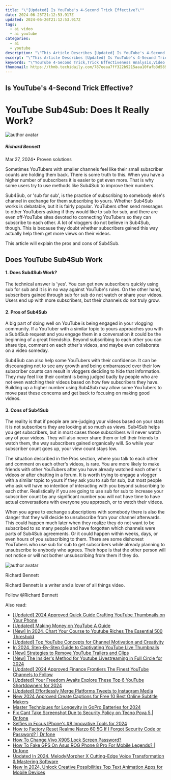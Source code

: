 ```yaml
---
title: "\"[Updated] Is YouTube's 4-Second Trick Effective?\""
date: 2024-06-25T21:12:53.917Z
updated: 2024-06-26T21:12:53.917Z
tags:
  - ai video
  - ai youtube
categories:
  - ai
  - youtube
description: "\"This Article Describes [Updated] Is YouTube's 4-Second Trick Effective?\""
excerpt: "\"This Article Describes [Updated] Is YouTube's 4-Second Trick Effective?\""
keywords: "\"YouTube 4-Second Trick,Trick Effectiveness Analysis,Video Engagement Strategy,Content Retention in Videos,YouTube Viewership Tactics,Engaging Video Techniques,Subtitle Impact on Views\""
thumbnail: https://thmb.techidaily.com/787eeaa7ff322b9215aaa10fafb3d58916c322d18ab57de64728f0cbbe83b061.png
---
```


## Is YouTube's 4-Second Trick Effective?

# YouTube Sub4Sub: Does It Really Work?

![author avatar](https://images.wondershare.com/filmora/article-images/richard-bennett.jpg)

##### Richard Bennett

 Mar 27, 2024• Proven solutions

 Sometimes YouTubers with smaller channels feel like their small subscriber counts are holding them back. There is some truth to this. When you have a higher number of subscribers it is easier to get even more. That is why some users try to use methods like Sub4Sub to improve their numbers.

 Sub4Sub, or 'sub for sub', is the practice of subscribing to somebody else's channel in exchange for them subscribing to yours. Whether Sub4Sub works is debatable, but it is fairly popular. YouTubers often send messages to other YouTubers asking if they would like to sub for sub, and there are even off-YouTube sites devoted to connecting YouTubers so they can subscribe to each other. A lot of vloggers do not believe in Sub4Sub, though. This is because they doubt whether subscribers gained this way actually help them get more views on their videos.

 This article will explain the pros and cons of Sub4Sub.

## Does YouTube Sub4Sub Work

#### 1\. Does Sub4Sub Work?

 The technical answer is 'yes'. You can get new subscribers quickly using sub for sub and it is in no way against YouTube's rules. On the other hand, subscribers gained through sub for sub do not watch or share your videos. Users end up with more subscribers, but their channels do not truly grow.

#### 2\. Pros of Sub4Sub

 A big part of doing well on YouTube is being engaged in your vlogging community. If a YouTuber with a similar topic to yours approaches you with a Sub4Sub request and you engage them in a conversation it could be the beginning of a great friendship. Beyond subscribing to each other you can share tips, comment on each other's videos, and maybe even collaborate on a video someday.

 Sub4Sub can also help some YouTubers with their confidence. It can be discouraging not to see any growth and being embarrassed over their low subscriber counts can result in vloggers deciding to hide that information. They may feel like their content is being judged badly by people who are not even watching their videos based on how few subscribers they have. Building up a higher number using Sub4Sub may allow some YouTubers to move past these concerns and get back to focusing on making good videos.

#### 3\. Cons of Sub4Sub

 The reality is that if people are pre-judging your videos based on your stats it is not subscribers they are looking at so much as views. Sub4Sub helps you get subscribers, but in most cases those subscribers will never watch any of your videos. They will also never share them or tell their friends to watch them, the way subscribers gained organically will. So while your subscriber count goes up, your view count stays low.

 The situation described in the Pros section, where you talk to each other and comment on each other's videos, is rare. You are more likely to make friends with other YouTubers after you have already watched each other's videos or after chatting in a forum. It is worth trying to engage a vlogger with a similar topic to yours if they ask you to sub for sub, but most people who ask will have no intention of interacting with you beyond subscribing to each other. Realistically if you are going to use sub for sub to increase your subscriber count by any significant number you will not have time to have actual conversations with everyone you approach, or to watch their videos.

 When you agree to exchange subscriptions with somebody there is also the danger that they will decide to unsubscribe from your channel afterwards. This could happen much later when they realize they do not want to be subscribed to so many people and have forgotten which channels were parts of Sub4Sub agreements. Or it could happen within weeks, days, or even hours of you subscribing to them. There are some dishonest YouTubers who use sub for sub to get subscribers while already planning to unsubscribe to anybody who agrees. Their hope is that the other person will not notice or will not bother unsubscribing from them if they do.

![author avatar](https://images.wondershare.com/filmora/article-images/richard-bennett.jpg)

Richard Bennett

Richard Bennett is a writer and a lover of all things video.

Follow @Richard Bennett


<ins class="adsbygoogle"
     style="display:block"
     data-ad-format="autorelaxed"
     data-ad-client="ca-pub-7571918770474297"
     data-ad-slot="1223367746"></ins>



<ins class="adsbygoogle"
     style="display:block"
     data-ad-client="ca-pub-7571918770474297"
     data-ad-slot="8358498916"
     data-ad-format="auto"
     data-full-width-responsive="true"></ins>

<span class="atpl-alsoreadstyle">Also read:</span>
<div><ul>
<li><a href="https://youtube-blog.techidaily.com/ed-2024-approved-quick-guide-crafting-youtube-thumbnails-on-your-phone/"><u>[Updated] 2024 Approved  Quick Guide  Crafting YouTube Thumbnails on Your Phone</u></a></li>
<li><a href="https://youtube-blog.techidaily.com/ed-making-money-on-youtube-a-guide/"><u>[Updated] Making Money on YouTube  A Guide</u></a></li>
<li><a href="https://youtube-blog.techidaily.com/n-2024-chart-your-course-to-youtube-riches-the-essential-500-threshold/"><u>[New] In 2024, Chart Your Course to Youtube Riches  The Essential 500 Threshold</u></a></li>
<li><a href="https://youtube-blog.techidaily.com/ed-top-youtube-concepts-for-channel-motivation-and-creativity/"><u>[Updated] Top YouTube Concepts for Channel Motivation and Creativity</u></a></li>
<li><a href="https://youtube-blog.techidaily.com/24-step-by-step-guide-to-captivating-youtube-live-thumbnails/"><u>In 2024, Step-By-Step Guide to Captivating YouTube Live Thumbnails</u></a></li>
<li><a href="https://youtube-blog.techidaily.com/trategies-to-remove-youtube-trailers-and-clips/"><u>[New] Strategies to Remove YouTube Trailers and Clips</u></a></li>
<li><a href="https://youtube-blog.techidaily.com/he-insiders-method-for-youtube-livestreaming-in-full-circle-for-2024/"><u>[New] The Insider's Method for Youtube Livestreaming in Full Circle for 2024</u></a></li>
<li><a href="https://youtube-blog.techidaily.com/ed-2024-approved-finance-frontiers-the-finest-youtube-channels-to-follow/"><u>[Updated] 2024 Approved  Finance Frontiers  The Finest YouTube Channels to Follow</u></a></li>
<li><a href="https://youtube-blog.techidaily.com/ed-your-freedom-awaits-explore-these-top-6-youtube-shortdowners-for-2024/"><u>[Updated] Your Freedom Awaits  Explore These Top 6 YouTube Shortdowners for 2024</u></a></li>
<li><a href="https://twitter-videos.techidaily.com/updated-effortlessly-merge-platforms-tweets-to-instagram-media/"><u>[Updated] Effortlessly Merge Platforms  Tweets to Instagram Media</u></a></li>
<li><a href="https://video-content-creator.techidaily.com/new-2024-approved-create-captions-for-free-10-best-online-subtitle-makers/"><u>New 2024 Approved Create Captions for Free 10 Best Online Subtitle Makers</u></a></li>
<li><a href="https://extra-support.techidaily.com/master-techniques-for-longevity-in-gopro-batteries-for-2024/"><u>Master Techniques for Longevity in GoPro Batteries for 2024</u></a></li>
<li><a href="https://howto.techidaily.com/fix-cant-take-screenshot-due-to-security-policy-on-tecno-pova-5-drfone-by-drfone-fix-android-problems-fix-android-problems/"><u>Fix Cant Take Screenshot Due to Security Policy on Tecno Pova 5 | Dr.fone</u></a></li>
<li><a href="https://extra-skills.techidaily.com/selfies-in-focus-iphones-8-innovative-tools-for-2024/"><u>Selfies in Focus  IPhone's #8 Innovative Tools for 2024</u></a></li>
<li><a href="https://techidaily.com/how-to-factory-reset-realme-narzo-60-5g-if-i-forgot-security-code-or-password-drfone-by-drfone-reset-android-reset-android/"><u>How to Factory Reset Realme Narzo 60 5G If I Forgot Security Code or Password? | Dr.fone</u></a></li>
<li><a href="https://android-unlock.techidaily.com/how-to-change-vivo-x90s-lock-screen-password-by-drfone-android/"><u>How To Change Vivo X90S Lock Screen Password?</u></a></li>
<li><a href="https://fake-location.techidaily.com/how-to-fake-gps-on-asus-rog-phone-8-pro-for-mobile-legends-drfone-by-drfone-virtual-android/"><u>How To Fake GPS On Asus ROG Phone 8 Pro For Mobile Legends? | Dr.fone</u></a></li>
<li><a href="https://audio-editing.techidaily.com/updated-in-2024-melodymorpher-x-cutting-edge-voice-transformation-and-mastering-software/"><u>Updated In 2024, MelodyMorpher X Cutting-Edge Voice Transformation & Mastering Software</u></a></li>
<li><a href="https://smart-video-editing.techidaily.com/new-in-2024-unlock-creative-possibilities-top-text-animation-apps-for-mobile-devices/"><u>New In 2024, Unlock Creative Possibilities Top Text Animation Apps for Mobile Devices</u></a></li>
</ul></div>
